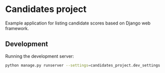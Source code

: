 # Candidates project

Example application for listing candidate scores based on Django web framework.

## Development

Running the development server:

```bash
python manage.py runserver --settings=candidates_project.dev_settings
```
